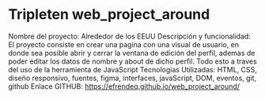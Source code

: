# Tripleten web_project_around

Nombre del proyecto:
Alrededor de los EEUU
Descripción y funcionalidad:
El proyecto consiste en crear una pagina con una visual de usuario, en donde sea posible abrir y cerrar la ventana de edición del perfil, ademas de poder editar los datos de nombre y about de dicho perfil. Todo esto a traves del uso de la herramienta de JavaScript
Tecnologias Utilizadas:
HTML, CSS, diseño responsivo, fuentes, figma, interfaces, javaScript, DOM, eventos, git, github
Enlace GITHUB:
https://efrendeq.github.io/web_project_around/
